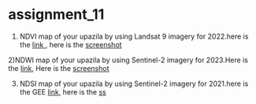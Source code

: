 # assignment_11
1) NDVI map of your upazila by using Landsat 9 imagery for 2022.here is the [link ](https://code.earthengine.google.com/76a01a05c22382cbc6d48c5566418582),
here is the [screenshot](https://github.com/Aimon-Rana-Jihad/assignment_11/commit/2a389b0c48d33b40be65087552835004320903c1)

2)NDWI map of your upazila by using Sentinel-2 imagery for 2023.Here is the [link](https://code.earthengine.google.com/5931d93f2833bc234f611a732865d232),
Here is the [screenshot](https://github.com/Aimon-Rana-Jihad/assignment_11/commit/39193fc245c2de6f909deff08e7436b3141090de)


3) NDSI map of your upazila by using Sentinel-2 imagery for 2021.here is the GEE [link](https://code.earthengine.google.com/9eaefb9411fcad5030d985abffedc5cc),
here is the [ss](https://github.com/Aimon-Rana-Jihad/assignment_11/commit/6b10dd2f66bebe42495fd4f02fcab7060983c807)
